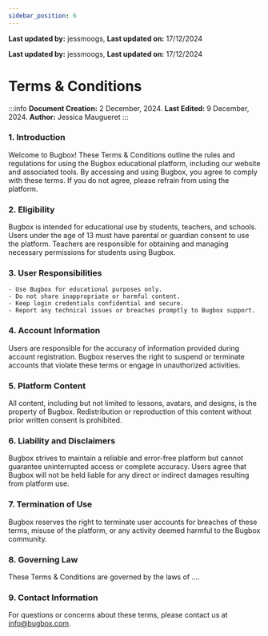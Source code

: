 ```yaml
---
sidebar_position: 6 
---
```


**Last updated by:** jessmoogs, **Last updated on:** 17/12/2024


**Last updated by:** jessmoogs, **Last updated on:** 17/12/2024


# Terms & Conditions

:::info
**Document Creation:** 2 December, 2024. **Last Edited:** 9 December, 2024. **Author:** Jessica Maugueret
:::

### 1. Introduction

Welcome to Bugbox! These Terms & Conditions outline the rules and regulations for using the Bugbox educational platform, including our website and associated tools. By accessing and using Bugbox, you agree to comply with these terms. If you do not agree, please refrain from using the platform.

### 2. Eligibility
Bugbox is intended for educational use by students, teachers, and schools. Users under the age of 13 must have parental or guardian consent to use the platform. Teachers are responsible for obtaining and managing necessary permissions for students using Bugbox.

### 3. User Responsibilities
    - Use Bugbox for educational purposes only.
    - Do not share inappropriate or harmful content.
    - Keep login credentials confidential and secure.
    - Report any technical issues or breaches promptly to Bugbox support.

### 4. Account Information
Users are responsible for the accuracy of information provided during account registration. Bugbox reserves the right to suspend or terminate accounts that violate these terms or engage in unauthorized activities.

### 5. Platform Content
All content, including but not limited to lessons, avatars, and designs, is the property of Bugbox. Redistribution or reproduction of this content without prior written consent is prohibited.

### 6. Liability and Disclaimers
Bugbox strives to maintain a reliable and error-free platform but cannot guarantee uninterrupted access or complete accuracy. Users agree that Bugbox will not be held liable for any direct or indirect damages resulting from platform use.

### 7. Termination of Use
Bugbox reserves the right to terminate user accounts for breaches of these terms, misuse of the platform, or any activity deemed harmful to the Bugbox community.

### 8. Governing Law
These Terms & Conditions are governed by the laws of ….

### 9. Contact Information
For questions or concerns about these terms, please contact us at info@bugbox.com.
